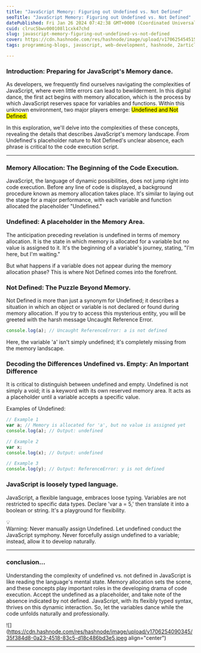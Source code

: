 ```yaml
---
title: "JavaScript Memory: Figuring out Undefined vs. Not Defined"
seoTitle: "JavaScript Memory: Figuring out Undefined vs. Not Defined"
datePublished: Fri Jan 26 2024 07:42:38 GMT+0000 (Coordinated Universal Time)
cuid: clruc5bwv000108l1cxk47chd
slug: javascript-memory-figuring-out-undefined-vs-not-defined
cover: https://cdn.hashnode.com/res/hashnode/image/upload/v1706254545152/f75d8336-c2d0-4c36-a6b8-b6ab5690ede4.png
tags: programming-blogs, javascript, web-development, hashnode, 2articles1week, wemakedevs

---
```


### Introduction: Preparing for JavaScript's Memory dance.

As developers, we frequently find ourselves navigating the complexities of JavaScript, where even little errors can lead to bewilderment. In this digital dance, the first act begins with memory allocation, which is the process by which JavaScript reserves space for variables and functions. Within this unknown environment, two major players emerge: <mark> Undefined and Not Defined.</mark>

In this exploration, we'll delve into the complexities of these concepts, revealing the details that describes JavaScript's memory landscape. From Undefined's placeholder nature to Not Defined's unclear absence, each phrase is critical to the code execution script.

---

### Memory Allocation: The Beginning of the Code Execution.

JavaScript, the language of dynamic possibilities, does not jump right into code execution. Before any line of code is displayed, a background procedure known as memory allocation takes place. It's similar to laying out the stage for a major performance, with each variable and function allocated the placeholder "Undefined."

### **Undefined:** A placeholder in the Memory Area.

The anticipation preceding revelation is undefined in terms of memory allocation. It is the state in which memory is allocated for a variable but no value is assigned to it. It's the beginning of a variable's journey, stating, "I'm here, but I'm waiting."

But what happens if a variable does not appear during the memory allocation phase? This is where Not Defined comes into the forefront.

### **Not Defined:** The Puzzle Beyond Memory.

Not Defined is more than just a synonym for Undefined; it describes a situation in which an object or variable is not declared or found during memory allocation. If you try to access this mysterious entity, you will be greeted with the harsh message Uncaught Reference Error.

```javascript
console.log(a); // Uncaught ReferenceError: a is not defined
```

Here, the variable 'a' isn't simply undefined; it's completely missing from the memory landscape.

### Decoding the Differences Undefined vs. Empty: An Important Difference

It is critical to distinguish between undefined and empty. Undefined is not simply a void; it is a keyword with its own reserved memory area. It acts as a placeholder until a variable accepts a specific value.

Examples of Undefined:

```javascript
// Example 1
var a; // Memory is allocated for 'a', but no value is assigned yet
console.log(a); // Output: undefined

// Example 2
var x;
console.log(x); // Output: undefined

// Example 3
console.log(y); // Output: ReferenceError: y is not defined
```

### JavaScript is loosely typed language.

JavaScript, a flexible language, embraces loose typing. Variables are not restricted to specific data types. Declare 'var a = 5,' then translate it into a boolean or string. It's a playground for flexibility.

<div data-node-type="callout">
<div data-node-type="callout-emoji">💡</div>
<div data-node-type="callout-text">Warning: Never manually assign Undefined. Let undefined conduct the JavaScript symphony. Never forcefully assign undefined to a variable; instead, allow it to develop naturally.</div>
</div>

---

### conclusion...

Understanding the complexity of undefined vs. not defined in JavaScript is like reading the language's mental state. Memory allocation sets the scene, and these concepts play important roles in the developing drama of code execution. Accept the undefined as a placeholder, and take note of the absence indicated by not defined. JavaScript, with its flexibly typed syntax, thrives on this dynamic interaction. So, let the variables dance while the code unfolds naturally and professionally.

![](https://cdn.hashnode.com/res/hashnode/image/upload/v1706254090345/35f384d8-0a23-4518-83c5-d18c486bd3e5.jpeg align="center")

---